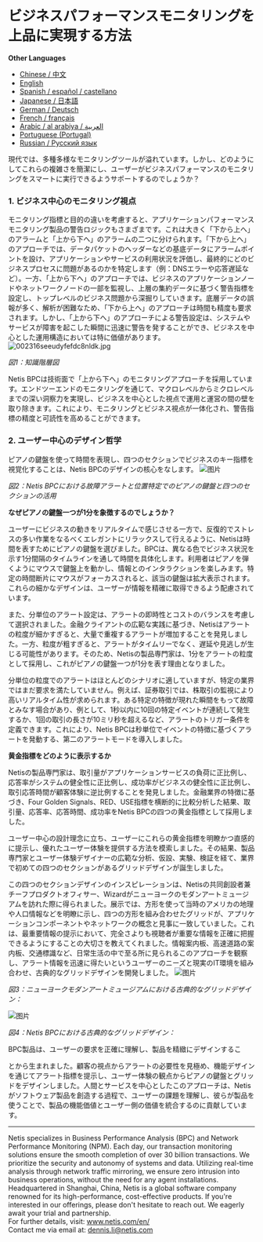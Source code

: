 
# ビジネスパフォーマンスモニタリングを上品に実現する方法

**Other Languages**

+ [Chinese / 中文](https://github.com/lvdeshuii/OverFlow/blob/main/docs/zh/How-to-Gracefully-Implement-Business-Performance-Monitoring-zh.md)
+ [English](https://github.com/lvdeshuii/OverFlow/blob/main/docs/en/How-to-Gracefully-Implement-Business-Performance-Monitoring-en.md)
+ [Spanish / español / castellano](https://github.com/lvdeshuii/OverFlow/blob/main/docs/es/How-to-Gracefully-Implement-Business-Performance-Monitoring-es.md)
+ [Japanese / 日本語](https://github.com/lvdeshuii/OverFlow/blob/main/docs/ja/How-to-Gracefully-Implement-Business-Performance-Monitoring-ja.md)
+ [German / Deutsch](https://github.com/lvdeshuii/OverFlow/blob/main/docs/de/How-to-Gracefully-Implement-Business-Performance-Monitoring-de.md)
+ [French / français](https://github.com/lvdeshuii/OverFlow/blob/main/docs/fr/How-to-Gracefully-Implement-Business-Performance-Monitoring-fr.md)
+ [Arabic / al arabiya / العربية](https://github.com/lvdeshuii/OverFlow/blob/main/docs/ar/How-to-Gracefully-Implement-Business-Performance-Monitoring-ar.md)
+ [Portuguese (Portugal)](https://github.com/lvdeshuii/OverFlow/blob/main/docs/pt/How-to-Gracefully-Implement-Business-Performance-Monitoring-pt.md)
+ [Russian / Русский язык](https://github.com/lvdeshuii/OverFlow/blob/main/docs/ru/How-to-Gracefully-Implement-Business-Performance-Monitoring-ru.md)


現代では、多種多様なモニタリングツールが溢れています。しかし、どのようにしてこれらの複雑さを簡潔にし、ユーザーがビジネスパフォーマンスのモニタリングをスマートに実行できるようサポートするのでしょうか？

### **1. ビジネス中心のモニタリング視点**

モニタリング指標と目的の違いを考慮すると、アプリケーションパフォーマンスモニタリング製品の警告ロジックもさまざまです。これは大きく「下から上へ」のアラームと「上から下へ」のアラームの二つに分けられます。「下から上へ」のアプローチでは、データパケットのヘッダーなどの基底データにアラームポイントを設け、アプリケーションやサービスの利用状況を評価し、最終的にどのビジネスプロセスに問題があるのかを特定します（例：DNSエラーや応答遅延など）。一方、「上から下へ」のアプローチでは、ビジネスのアプリケーションノードやネットワークノードの一部を監視し、上層の集約データに基づく警告指標を設定し、トップレベルのビジネス問題から深掘りしていきます。底層データの誤報が多く、解析が困難なため、「下から上へ」のアプローチは時間も精度も要求されます。しかし、「上から下へ」のアプローチによる警告設定は、システムやサービスが障害を起こした瞬間に迅速に警告を発することができ、ビジネスを中心とした運用構造においては特に価値があります。
![002316seeudyfefdc8nldk.jpg](http://image.sciencenet.cn/album/201306/28/002316seeudyfefdc8nldk.jpg)

*図1：知識階層図*

Netis BPCは技術面で「上から下へ」のモニタリングアプローチを採用しています。エンドツーエンドのモニタリングを通じて、マクロレベルからミクロレベルまでの深い洞察力を実現し、ビジネスを中心とした視点で運用と運営の間の壁を取り除きます。これにより、モニタリングとビジネス視点が一体化され、警告指標の精度と可読性を高めることができます。

### **2. ユーザー中心のデザイン哲学**

ピアノの鍵盤を使って時間を表現し、四つのセクションでビジネスのキー指標を視覚化することは、Netis BPCのデザインの核心をなします。
![图片](https://mmbiz.qpic.cn/mmbiz_gif/o672k3fsicq0zib9UrUva92PkicX1HbHqyo1rZQMYRmK4Yfiambegqu7bWA3usmGboVBg1Ziav7DHAmztEEPeSWuh7Q/640?wx_fmt=gif&wxfrom=5&wx_lazy=1)

*図2：Netis BPCにおける故障アラートと位置特定でのピアノの鍵盤と四つのセクションの活用*

**なぜピアノの鍵盤一つが1分を象徴するのでしょうか？**

ユーザーにビジネスの動きをリアルタイムで感じさせる一方で、反復的でストレスの多い作業をなるべくエレガントにリラックスして行えるように、Netisは時間を表すためにピアノの鍵盤を選びました。BPCは、異なる色でビジネス状況を示す1分間隔のタイムラインを通して時間を具体化します。利用者はピアノを弾くようにマウスで鍵盤上を動かし、情報とのインタラクションを楽しみます。特定の時間断片にマウスがフォーカスされると、該当の鍵盤は拡大表示されます。これらの細かなデザインは、ユーザーが情報を精確に取得できるよう配慮されています。

また、分単位のアラート設定は、アラートの即時性とコストのバランスを考慮して選択されました。金融クライアントの広範な実践に基づき、Netisはアラートの粒度が細かすぎると、大量で重複するアラートが増加することを発見しました。一方、粒度が粗すぎると、アラートがタイムリーでなく、遅延や見逃しが生じる可能性があります。そのため、Netisの製品専門家は、1分をアラートの粒度として採用し、これがピアノの鍵盤一つが1分を表す理由となりました。

分単位の粒度でのアラートはほとんどのシナリオに適していますが、特定の業界ではまだ要求を満たしていません。例えば、証券取引では、株取引の監視により高いリアルタイム性が求められます。ある特定の特徴が現れた瞬間をもって故障とみなす場合があり、例として、1秒以内に10回の特定イベントが連続して発生するか、1回の取引の長さが10ミリ秒を超えるなど、アラートのトリガー条件を定義できます。これにより、Netis BPCは秒単位でイベントの特徴に基づくアラートを発動する、第二のアラートモードを導入しました。

**黄金指標をどのように表示するか**

Netisの製品専門家は、取引量がアプリケーションサービスの負荷に正比例し、応答率がシステムの健全性に正比例し、成功率がビジネスの健全性に正比例し、取引応答時間が顧客体験に逆比例することを発見しました。金融業界の特徴に基づき、Four Golden Signals、RED、USE指標を横断的に比較分析した結果、取引量、応答率、応答時間、成功率をNetis BPCの四つの黄金指標として採用しました。

ユーザー中心の設計理念に立ち、ユーザーにこれらの黄金指標を明瞭かつ直感的に提示し、優れたユーザー体験を提供する方法を模索しました。その結果、製品専門家とユーザー体験デザイナーの広範な分析、仮設、実験、検証を経て、業界で初めての四つのセクションがあるグリッドデザインが誕生しました。

この四つのセクションデザインのインスピレーションは、Netisの共同創設者兼チーフプロダクトオフィサー、Wizardがニューヨークのモダンアートミュージアムを訪れた際に得られました。展示では、方形を使って当時のアメリカの地理や人口情報などを明瞭に示し、四つの方形を組み合わせたグリッドが、アプリケーションコンポーネントやネットワークの概念と見事に一致していました。これは、最重要情報の提示において、完全さよりも視聴者が重要な情報を正確に把握できるようにすることの大切さを教えてくれました。情報案内板、高速道路の案内板、交通標識など、日常生活の中で至る所に見られるこのアプローチを観察し、アラート情報を迅速に得たいというユーザーのニーズと現実のIT環境を組み合わせ、古典的なグリッドデザインを開発しました。
![图片](https://mmbiz.qpic.cn/mmbiz_jpg/o672k3fsicq0zib9UrUva92PkicX1HbHqyo8icuiaU00eVBRmcY23lm9lq2fzViaRNFP7DiaiccI3GpszkEpyQFMf4TEQw/640?wx_fmt=jpeg&wxfrom=5&wx_lazy=1&wx_co=1)

*図3：ニューヨークモダンアートミュージアムにおける古典的なグリッドデザイン：*

![图片](https://mmbiz.qpic.cn/mmbiz_gif/o672k3fsicq0zib9UrUva92PkicX1HbHqyoVNumuLZRlcb00S7bS3dP9oicnycxmmwSAGrvAukAunwnB6HePm1FFUg/640?wx_fmt=gif&wxfrom=5&wx_lazy=1)

*図4：Netis BPCにおける古典的なグリッドデザイン：*

BPC製品は、ユーザーの要求を正確に理解し、製品を精緻にデザインするこ

とから生まれました。顧客の視点からアラートの必要性を見極め、機能デザインを通じてアラート指標を提示し、ユーザー体験の観点からピアノの鍵盤とグリッドをデザインしました。人間とサービスを中心としたこのアプローチは、Netisがソフトウェア製品を創造する過程で、ユーザーの課題を理解し、彼らが製品を使うことで、製品の機能価値とユーザー側の価値を統合するのに貢献しています。

***
Netis specializes in Business Performance Analysis (BPC) and Network Performance Monitoring (NPM). Each day, our transaction monitoring solutions ensure the smooth completion of over 30 billion transactions. We prioritize the security and autonomy of systems and data. Utilizing real-time analysis through network traffic mirroring, we ensure zero intrusion into business operations, without the need for any agent installations. Headquartered in Shanghai, China, Netis is a global software company renowned for its high-performance, cost-effective products. If you're interested in our offerings, please don't hesitate to reach out. We eagerly await your trial and partnership.  
For further details, visit: www.netis.com/en/  
Contact me via email at: dennis.li@netis.com

